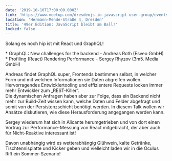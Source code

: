 ```yaml
---
date: '2019-10-10T17:00:00.000Z'
link: 'https://www.meetup.com/dresdenjs-io-javascript-user-group/events/wwdfrqyznbnb/'
location: 'Hermann-Mende-Straße 4, Dresden'
title: '49er Edition: JavaScript bleibt am Ball!'
locked: false
---
```

Solang es noch hip ist mit React und GraphQL!

\* GraphQL: New challenges for the backend - Andreas Roth (Esveo GmbH)  
\* Profiling (React) Rendering Performance - Sergey Rhyzov (3m5\. Media GmbH)

Andreas findet GraphQL super, Frontends bestimmen selbst, in welcher Form und mit welchen Informationen sie Daten abgreifen wollen. Hervorragendes Entwicklertooling und effizientere Requests locken immer mehr Entwickler zum „REST-Killer“.  
Die dynamischen Anfragen haben aber zur Folge, dass ein Backend nicht mehr zur Build-Zeit wissen kann, welche Daten und Felder abgefragt und somit von der Persistenzschicht benötigt werden. In diesem Talk wollen wir Ansätze diskutieren, wie diese Herausforderung angegangen werden kann.

Sergey wiederum hat sich in Alicante herumgetrieben und von dort einen Vortrag zur Performance-Messung von React mitgebracht, der aber auch für Nicht-Reaktive interessant ist!

Davon unabhängig wird es wetterabhängig Glühwein, kalte Getränke, Tischtennisplatte und Kicker geben und vielleicht laden wir in die Oculus Rift ein Sommer-Szenario!
